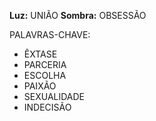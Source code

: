 **Luz:** UNIÃO
**Sombra:** OBSESSÃO

PALAVRAS-CHAVE:
- ÊXTASE
- PARCERIA
- ESCOLHA
- PAIXÃO
- SEXUALIDADE
- INDECISÃO